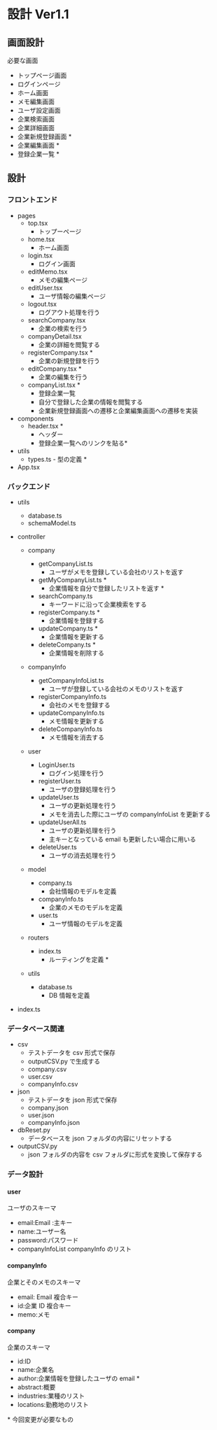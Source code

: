 # 設計 Ver1.1

## 画面設計

必要な画面

- トップページ画面
- ログインページ
- ホーム画面
- メモ編集画面
- ユーザ設定画面
- 企業検索画面
- 企業詳細画面
- 企業新規登録画面 \*
- 企業編集画面 \*
- 登録企業一覧 \*

## 設計

### フロントエンド

- pages
  - top.tsx
    - トップーページ
  - home.tsx
    - ホーム画面
  - login.tsx
    - ログイン画面
  - editMemo.tsx
    - メモの編集ページ
  - editUser.tsx
    - ユーザ情報の編集ページ
  - logout.tsx
    - ログアウト処理を行う
  - searchCompany.tsx
    - 企業の検索を行う
  - companyDetail.tsx
    - 企業の詳細を閲覧する
  - registerCompany.tsx \*
    - 企業の新規登録を行う
  - editCompany.tsx \*
    - 企業の編集を行う
  - companyList.tsx \*
    - 登録企業一覧
    - 自分で登録した企業の情報を閲覧する
    - 企業新規登録画面への遷移と企業編集画面への遷移を実装
- components
  - header.tsx \*
    - ヘッダー
    - 登録企業一覧へのリンクを貼る\*
- utils
  - types.ts - 型の定義 \*
- App.tsx

### バックエンド

- utils
  - database.ts
  - schemaModel.ts
- controller

  - company
    - getCompanyList.ts
      - ユーザがメモを登録している会社のリストを返す
    - getMyCompanyList.ts \*
      - 企業情報を自分で登録したリストを返す \*
    - searchCompany.ts
      - キーワードに沿って企業検索をする
    - registerCompany.ts \*
      - 企業情報を登録する
    - updateCompany.ts \*
      - 企業情報を更新する
    - deleteCompany.ts \*
      - 企業情報を削除する
  - companyInfo
    - getCompanyInfoList.ts
      - ユーザが登録している会社のメモのリストを返す
    - registerCompanyInfo.ts
      - 会社のメモを登録する
    - updateCompanyInfo.ts
      - メモ情報を更新する
    - deleteCompanyInfo.ts
      - メモ情報を消去する
  - user

    - LoginUser.ts
      - ログイン処理を行う
    - registerUser.ts
      - ユーザの登録処理を行う
    - updateUser.ts
      - ユーザの更新処理を行う
      - メモを消去した際にユーザの companyInfoList を更新する
    - updateUserAll.ts
      - ユーザの更新処理を行う
      - 主キーとなっている email も更新したい場合に用いる
    - deleteUser.ts
      - ユーザの消去処理を行う

  - model
    - company.ts
      - 会社情報のモデルを定義
    - companyInfo.ts
      - 企業のメモのモデルを定義
    - user.ts
      - ユーザ情報のモデルを定義
  - routers
    - index.ts
      - ルーティングを定義 \*
  - utils
    - database.ts
      - DB 情報を定義

- index.ts

### データベース関連

- csv
  - テストデータを csv 形式で保存
  - outputCSV.py で生成する
  - company.csv
  - user.csv
  - companyInfo.csv
- json
  - テストデータを json 形式で保存
  - company.json
  - user.json
  - companyInfo.json
- dbReset.py
  - データベースを json フォルダの内容にリセットする
- outputCSV.py
  - json フォルダの内容を csv フォルダに形式を変換して保存する

### データ設計

#### user

ユーザのスキーマ

- email:Email :主キー
- name:ユーザー名
- password:パスワード
- companyInfoList companyInfo のリスト

#### companyInfo

企業とそのメモのスキーマ

- email: Email 複合キー
- id:企業 ID 複合キー
- memo:メモ

#### company

企業のスキーマ

- id:ID
- name:企業名
- author:企業情報を登録したユーザの email \*
- abstract:概要
- industries:業種のリスト
- locations:勤務地のリスト

\* 今回変更が必要なもの
